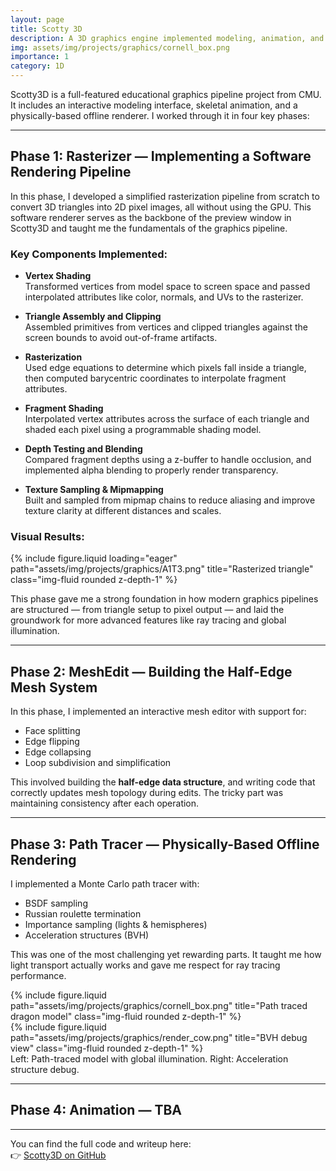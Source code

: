 ```yaml
---
layout: page
title: Scotty 3D
description: A 3D graphics engine implemented modeling, animation, and rendering
img: assets/img/projects/graphics/cornell_box.png
importance: 1
category: 1D
---
```


Scotty3D is a full-featured educational graphics pipeline project from CMU. It includes an interactive modeling interface, skeletal animation, and a physically-based offline renderer. I worked through it in four key phases:

---

## Phase 1: Rasterizer — Implementing a Software Rendering Pipeline

In this phase, I developed a simplified rasterization pipeline from scratch to convert 3D triangles into 2D pixel images, all without using the GPU. This software renderer serves as the backbone of the preview window in Scotty3D and taught me the fundamentals of the graphics pipeline.

### Key Components Implemented:

- **Vertex Shading**  
  Transformed vertices from model space to screen space and passed interpolated attributes like color, normals, and UVs to the rasterizer.

- **Triangle Assembly and Clipping**  
  Assembled primitives from vertices and clipped triangles against the screen bounds to avoid out-of-frame artifacts.

- **Rasterization**  
  Used edge equations to determine which pixels fall inside a triangle, then computed barycentric coordinates to interpolate fragment attributes.

- **Fragment Shading**  
  Interpolated vertex attributes across the surface of each triangle and shaded each pixel using a programmable shading model.

- **Depth Testing and Blending**  
  Compared fragment depths using a z-buffer to handle occlusion, and implemented alpha blending to properly render transparency.

- **Texture Sampling & Mipmapping**  
  Built and sampled from mipmap chains to reduce aliasing and improve texture clarity at different distances and scales.

### Visual Results:

<div class="row">
  <div class="col-sm mt-3 mt-md-0">
    {% include figure.liquid loading="eager" path="assets/img/projects/graphics/A1T3.png" title="Rasterized triangle" class="img-fluid rounded z-depth-1" %}
  </div>
</div>


This phase gave me a strong foundation in how modern graphics pipelines are structured — from triangle setup to pixel output — and laid the groundwork for more advanced features like ray tracing and global illumination.

---
## Phase 2: MeshEdit — Building the Half-Edge Mesh System

In this phase, I implemented an interactive mesh editor with support for:
- Face splitting
- Edge flipping
- Edge collapsing
- Loop subdivision and simplification

This involved building the **half-edge data structure**, and writing code that correctly updates mesh topology during edits. The tricky part was maintaining consistency after each operation.

---

## Phase 3: Path Tracer — Physically-Based Offline Rendering

I implemented a Monte Carlo path tracer with:
- BSDF sampling
- Russian roulette termination
- Importance sampling (lights & hemispheres)
- Acceleration structures (BVH)

This was one of the most challenging yet rewarding parts. It taught me how light transport actually works and gave me respect for ray tracing performance.

<div class="row justify-content-sm-center">
  <div class="col-sm-6 mt-3 mt-md-0">
    {% include figure.liquid path="assets/img/projects/graphics/cornell_box.png" title="Path traced dragon model" class="img-fluid rounded z-depth-1" %}
  </div>
  <div class="col-sm-6 mt-3 mt-md-0">
    {% include figure.liquid path="assets/img/projects/graphics/render_cow.png" title="BVH debug view" class="img-fluid rounded z-depth-1" %}
  </div>
</div>
<div class="caption">
  Left: Path-traced model with global illumination. Right: Acceleration structure debug.
</div>

---

## Phase 4: Animation — TBA

---

You can find the full code and writeup here:  
👉 [Scotty3D on GitHub](https://github.com/d-dhx/MyScotty3D)
